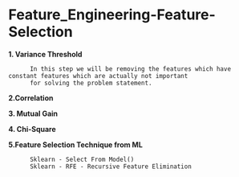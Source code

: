 # Feature_Engineering-Feature-Selection


**1. Variance Threshold**

          In this step we will be removing the features which have constant features which are actually not important 
          for solving the problem statement.

**2.Correlation**


**3. Mutual Gain**

          
**4. Chi-Square**

         
**5.Feature Selection Technique from ML**

          Sklearn - Select From Model()
          Sklearn - RFE - Recursive Feature Elimination
















